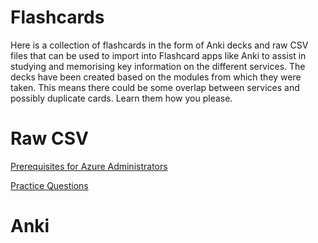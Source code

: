 # Flashcards

Here is a collection of flashcards in the form of Anki decks and raw CSV files that can be used to import into Flashcard apps like Anki to assist in studying and memorising key information on the different services. The decks have been created based on the modules from which they were taken. This means there could be some overlap between services and possibly duplicate cards. Learn them how you please.

# Raw CSV

[Prerequisites for Azure Administrators](flashcards/prerequisites-for-azure-administrators-flashcards.csv)

[Practice Questions](flashcards/practice-questions.md)

# Anki


